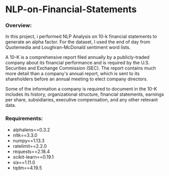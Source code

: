 # NLP-on-Financial-Statements

### Overview:
In this project, i performed NLP Analysis on 10-k financial statements to generate an alpha factor. For the dataset, I used the end of day from Quotemedia and Loughran-McDonald sentiment word lists.

A 10-K is a comprehensive report filed annually by a publicly-traded company about its financial performance and is required by the U.S. Securities and Exchange Commission (SEC). The report contains much more detail than a company's annual report, which is sent to its shareholders before an annual meeting to elect company directors.

Some of the information a company is required to document in the 10-K includes its history, organizational structure, financial statements, earnings per share, subsidiaries, executive compensation, and any other relevant data.


### Requirements:
- alphalens==0.3.2
- nltk==3.3.0
- numpy==1.13.3
- ratelimit==2.2.0
- requests==2.18.4
- scikit-learn==0.19.1
- six==1.11.0
- tqdm==4.19.5
